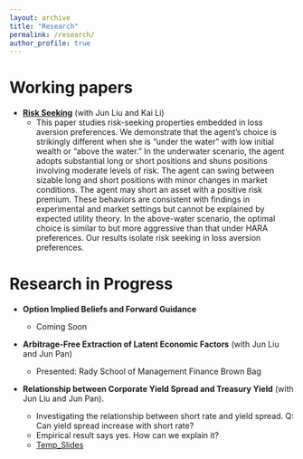 ```yaml
---
layout: archive
title: "Research"
permalink: /research/
author_profile: true
---
```



# Working papers

- **[Risk Seeking](../files/paper/risk_seeking_v6.pdf)** (with Jun Liu and Kai Li)
  - This paper studies risk-seeking properties embedded in loss aversion preferences. We demonstrate that the agent’s choice is strikingly different when she is “under the water” with low initial wealth or “above the water.” In the underwater scenario, the agent adopts substantial long or short positions and shuns positions involving moderate levels of risk. The agent can swing between sizable long and short positions with minor changes in market conditions. The agent may short an asset with a positive risk premium. These behaviors are consistent with findings in experimental and market settings but cannot be explained by expected utility theory. In the above-water scenario, the optimal choice is similar to but more aggressive than that under HARA preferences. Our results isolate risk seeking in loss aversion preferences.

# Research in Progress

- **Option Implied Beliefs and Forward Guidance**
  - Coming Soon

- **Arbitrage-Free Extraction of Latent Economic Factors** (with Jun Liu and Jun Pan)

  - Presented: Rady School of Management Finance Brown Bag

- **Relationship between Corporate Yield Spread and Treasury Yield** (with Jun Liu and Jun Pan).
  - Investigating the relationship between short rate and yield spread. Q: Can yield spread increase with short rate?
  - Empirical result says yes. How can we explain it?
  - [Temp_Slides](../files/Slides/Yield_Spread_Slides.pdf)
  

